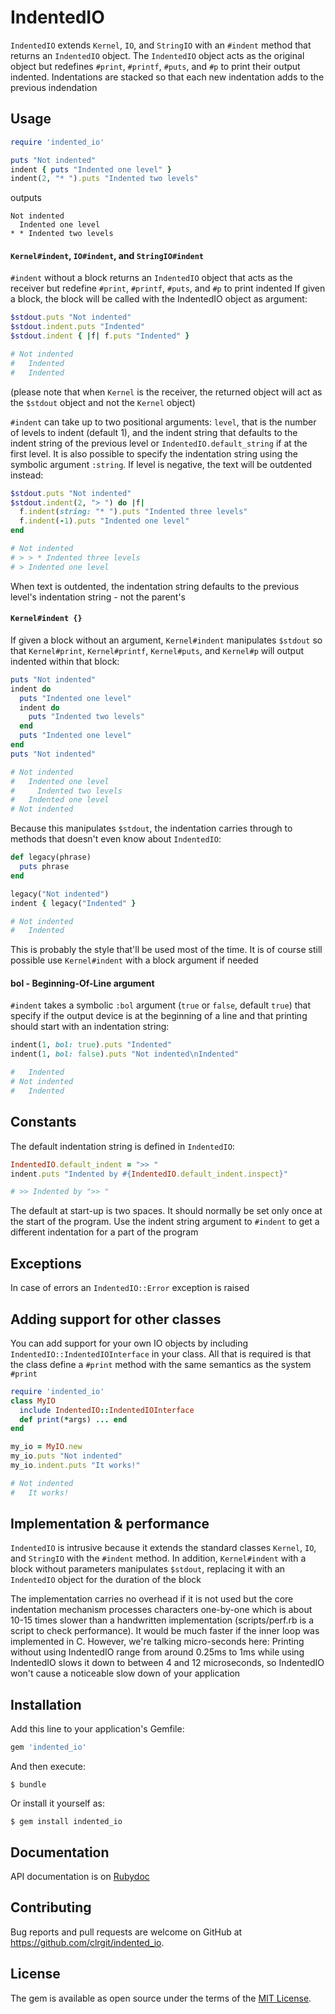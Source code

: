 # IndentedIO

`IndentedIO` extends `Kernel`, `IO`, and `StringIO` with an `#indent` method
that returns an `IndentedIO` object. The `IndentedIO` object acts as the
original object but redefines `#print`, `#printf`, `#puts`, and `#p` to print
their output indented. Indentations are stacked so that each new indentation
adds to the previous indendation

## Usage

```ruby
require 'indented_io'

puts "Not indented"
indent { puts "Indented one level" }
indent(2, "* ").puts "Indented two levels"
```

outputs

```
Not indented
  Indented one level
* * Indented two levels
```

#### `Kernel#indent`, `IO#indent`, and `StringIO#indent`

`#indent` without a block returns an `IndentedIO` object that acts as the
receiver but redefine `#print`, `#printf`, `#puts`, and `#p` to print indented
If given a block, the block will be called with the IndentedIO object as
argument:

```ruby
$stdout.puts "Not indented"
$stdout.indent.puts "Indented"
$stdout.indent { |f| f.puts "Indented" }

# Not indented
#   Indented
#   Indented
```
(please note that when `Kernel` is the receiver, the returned object will
act as the `$stdout` object and not the `Kernel` object)

`#indent` can take up to two positional arguments: `level`, that is the number
of levels to indent (default 1), and the indent string that defaults to the
indent string of the previous level or `IndentedIO.default_string` if at the
first level. It is also possible to specify the indentation string using the
symbolic argument `:string`. If level is negative, the text will be outdented
instead:

```ruby
$stdout.puts "Not indented"
$stdout.indent(2, "> ") do |f|
  f.indent(string: "* ").puts "Indented three levels"
  f.indent(-1).puts "Indented one level"
end

# Not indented
# > > * Indented three levels
# > Indented one level
```
When text is outdented, the indentation string defaults to the previous level's
indentation string - not the parent's

#### `Kernel#indent {}`

If given a block without an argument, `Kernel#indent` manipulates `$stdout` so
that `Kernel#print`, `Kernel#printf`, `Kernel#puts`, and `Kernel#p` will output
indented within that block:

```ruby
puts "Not indented"
indent do
  puts "Indented one level"
  indent do
    puts "Indented two levels"
  end
  puts "Indented one level"
end
puts "Not indented"

# Not indented
#   Indented one level
#     Indented two levels
#   Indented one level
# Not indented
```
Because this manipulates `$stdout`, the indentation carries through to methods
that doesn't even know about `IndentedIO`:

```ruby
def legacy(phrase)
  puts phrase
end

legacy("Not indented")
indent { legacy("Indented" }

# Not indented
#   Indented
```
This is probably the style that'll be used most of the time. It is of course
still possible use `Kernel#indent` with a block argument if needed

#### bol - Beginning-Of-Line argument

`#indent` takes a symbolic `:bol` argument (`true` or `false`, default `true`) 
that specify if the output device is at the beginning of a line and that printing
should start with an indentation string:

```ruby
indent(1, bol: true).puts "Indented"
indent(1, bol: false).puts "Not indented\nIndented"

#   Indented
# Not indented
#   Indented
```

## Constants

The default indentation string is defined in `IndentedIO`:

```ruby
IndentedIO.default_indent = ">> "
indent.puts "Indented by #{IndentedIO.default_indent.inspect}"

# >> Indented by ">> "
```

The default at start-up is two spaces. It should normally be set only once
at the start of the program. Use the indent string argument to `#indent` 
to get a different indentation for a part of the program

## Exceptions

In case of errors an `IndentedIO::Error` exception is raised

## Adding support for other classes

You can add support for your own IO objects by including
`IndentedIO::IndentedIOInterface` in your class.  All that is required is that
the class define a `#print` method with the same semantics as the system
`#print`

```ruby
require 'indented_io'
class MyIO
  include IndentedIO::IndentedIOInterface
  def print(*args) ... end
end

my_io = MyIO.new
my_io.puts "Not indented"
my_io.indent.puts "It works!"

# Not indented
#   It works!
```

## Implementation & performance

`IndentedIO` is intrusive because it extends the standard classes `Kernel`,
`IO`, and `StringIO` with the `#indent` method. In addition, `Kernel#indent`
with a block without parameters manipulates `$stdout`, replacing it with an
`IndentedIO` object for the duration of the block

The implementation carries no overhead if it is not used but the core
indentation mechanism processes characters one-by-one which is about 10-15
times slower than a handwritten implementation (scripts/perf.rb is a script to
check performance). It would be much faster if the inner loop was implemented
in C. However, we're talking micro-seconds here: Printing without using
IndentedIO range from around 0.25ms to 1ms while using IndentedIO slows it down
to between 4 and 12 microseconds, so IndentedIO won't cause a noticeable slow
down of your application

## Installation

Add this line to your application's Gemfile:

```ruby
gem 'indented_io'
```

And then execute:

    $ bundle

Or install it yourself as:

    $ gem install indented_io

## Documentation

API documentation is on [Rubydoc](https://www.rubydoc.info/gems/indented_io/0.7.1)

## Contributing

Bug reports and pull requests are welcome on GitHub at
https://github.com/clrgit/indented_io.

## License

The gem is available as open source under the terms of the [MIT License](https://opensource.org/licenses/MIT).
